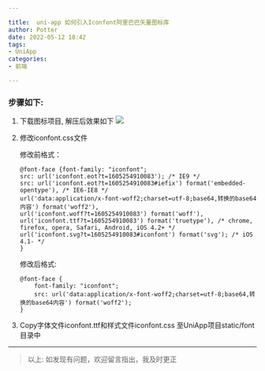 ```yaml
---

title:  uni-app 如何引入Iconfont阿里巴巴矢量图标库
author: Potter
date: 2022-05-12 18:42
tags: 
- UniApp
categories: 
- 前端

---
```


### 步骤如下:
1. 下载图标项目, 解压后效果如下
![](https://cdn.jsdelivr.net/gh/aa4790139/BlogPicBed@master/img/20201113164039.png)
2. 修改iconfont.css文件

    修改前格式：
    ```
    @font-face {font-family: "iconfont";
    src: url('iconfont.eot?t=1605254910083'); /* IE9 */
    src: url('iconfont.eot?t=1605254910083#iefix') format('embedded-opentype'), /* IE6-IE8 */
    url('data:application/x-font-woff2;charset=utf-8;base64,转换的base64内容') format('woff2'),
    url('iconfont.woff?t=1605254910083') format('woff'),
    url('iconfont.ttf?t=1605254910083') format('truetype'), /* chrome, firefox, opera, Safari, Android, iOS 4.2+ */
    url('iconfont.svg?t=1605254910083#iconfont') format('svg'); /* iOS 4.1- */
    }
    ```

    修改后格式: 
    ```
    @font-face {
        font-family: "iconfont";
        src: url('data:application/x-font-woff2;charset=utf-8;base64,转换的base64内容') format('woff2');
    }
    ```
3. Copy字体文件iconfont.ttf和样式文件iconfont.css 至UniApp项目static/font目录中


---

> 以上: 如发现有问题，欢迎留言指出，我及时更正